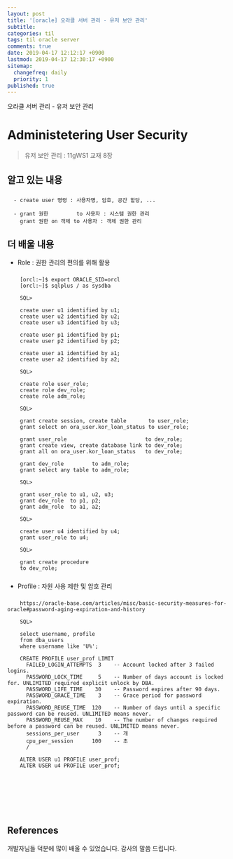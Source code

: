 ```yaml
---
layout: post
title: '[oracle] 오라클 서버 관리 - 유저 보안 관리'
subtitle: 
categories: til
tags: til oracle server
comments: true
date: 2019-04-17 12:12:17 +0900
lastmod: 2019-04-17 12:30:17 +0900
sitemap:
  changefreq: daily
  priority: 1
published: true
---
```


오라클 서버 관리 - 유저 보안 관리<br />

# Administetering User Security
> 유저 보안 관리 : 11gWS1 교재 8장<br>

## 알고 있는 내용
###
      - create user 명령 : 사용자명, 암호, 공간 할당, ...
    
      - grant 권한         to 사용자 : 시스템 권한 관리
        grant 권한 on 객체 to 사용자 : 객체 권한 관리

## 더 배울 내용
* Role : 권한 관리의 편의를 위해 활용
###    
        [orcl:~]$ export ORACLE_SID=orcl
        [orcl:~]$ sqlplus / as sysdba
    
        SQL>
    
        create user u1 identified by u1;
        create user u2 identified by u2;
        create user u3 identified by u3;
    
        create user p1 identified by p1;
        create user p2 identified by p2;
    
        create user a1 identified by a1;
        create user a2 identified by a2;
    
        SQL>
    
        create role user_role;
        create role dev_role;
        create role adm_role;
    
        SQL>
    
        grant create session, create table       to user_role;
        grant select on ora_user.kor_loan_status to user_role;
    
        grant user_role                         to dev_role;
        grant create view, create database link to dev_role;
        grant all on ora_user.kor_loan_status   to dev_role;
    
        grant dev_role         to adm_role;
        grant select any table to adm_role;
       
        SQL>
    
        grant user_role to u1, u2, u3;
        grant dev_role  to p1, p2;
        grant adm_role  to a1, a2;
    
        SQL>
    
        create user u4 identified by u4;
        grant user_role to u4;
     
        SQL> 
    
        grant create procedure
        to dev_role;
###
* Profile : 자원 사용 제한 및 암호 관리
###
        https://oracle-base.com/articles/misc/basic-security-measures-for-oracle#password-aging-expiration-and-history
    
        SQL> 
    
        select username, profile
        from dba_users
        where username like 'U%';
    
        CREATE PROFILE user_prof LIMIT
          FAILED_LOGIN_ATTEMPTS  3    -- Account locked after 3 failed logins.
          PASSWORD_LOCK_TIME     5    -- Number of days account is locked for. UNLIMITED required explicit unlock by DBA.
          PASSWORD_LIFE_TIME    30    -- Password expires after 90 days.
          PASSWORD_GRACE_TIME    3    -- Grace period for password expiration.
          PASSWORD_REUSE_TIME  120    -- Number of days until a specific password can be reused. UNLIMITED means never.
          PASSWORD_REUSE_MAX    10    -- The number of changes required before a password can be reused. UNLIMITED means never.
          sessions_per_user      3    -- 개
          cpu_per_session      100    -- 초 
          /
    
        ALTER USER u1 PROFILE user_prof;
        ALTER USER u4 PROFILE user_prof;


<br>
<br>
<br>
<br>
<br>

## References
개발자님들 덕분에 많이 배울 수 있었습니다. 감사의 말씀 드립니다.<br/>